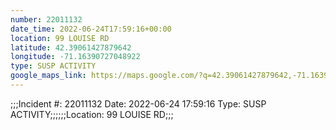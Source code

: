 ```yaml
---
number: 22011132
date_time: 2022-06-24T17:59:16+00:00
location: 99 LOUISE RD
latitude: 42.39061427879642
longitude: -71.16390727048922
type: SUSP ACTIVITY
google_maps_link: https://maps.google.com/?q=42.39061427879642,-71.16390727048922
---
```


;;;Incident #: 22011132   Date: 2022-06-24 17:59:16   Type: SUSP ACTIVITY;;;;;;Location: 99 LOUISE RD;;;
